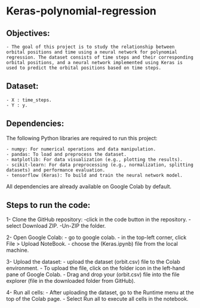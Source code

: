 # Keras-polynomial-regression
## Objectives:
	- The goal of this project is to study the relationship between orbital positions and time using a neural network for polynomial regression. The dataset consists of time steps and their corresponding orbital positions, and a neural network implemented using Keras is used to predict the orbital positions based on time steps.


## Dataset:
	- X : time_steps.
	- Y : y.


## Dependencies:
The following Python libraries are required to run this project:

	- numpy: For numerical operations and data manipulation.
	- pandas: To load and preprocess the dataset.
	- matplotlib: For data visualization (e.g., plotting the results).
	- scikit-learn: For data preprocessing (e.g., normalization, splitting datasets) and performance evaluation.
	- tensorflow (Keras): To build and train the neural network model.
All dependencies are already available on Google Colab by default.


## Steps to run the code:
1- Clone the GitHub repository:
	-click in the code button in the repository.
	-select Download ZIP.
	-Un-ZIP the folder.

2- Open Google Colab:
	- go to google colab.
	- in the top-left corner, click File > Upload NoteBook.
	- choose the (Keras.ipynb) file from the local machine.

3- Upload the dataset:
	- upload the dataset (orbit.csv) file to the Colab environment.
	- To upload the file, click on the folder icon in the left-hand pane of Google Colab.
	- Drag and drop your (orbit.csv) file into the file explorer (file in the downloaded folder from GitHub).

4- Run all cells:
	- After uploading the dataset, go to the Runtime menu at the top of the Colab page.
	- Select Run all to execute all cells in the notebook.


